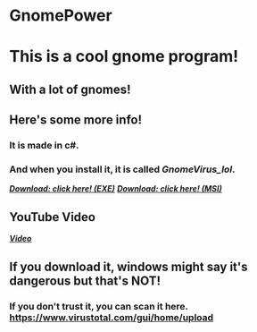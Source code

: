 # GnomePower

# This is a cool gnome program!

## With a lot of gnomes!

## Here's some more info!
### It is made in c#.
### And when you install it, it is called ***GnomeVirus_lol***.

[***Download: click here! (EXE)***](https://github.com/SuperPieter/GnomePower/blob/master/Gnome_setup.exe?raw=true)
[***Download: click here! (MSI)***](https://github.com/SuperPieter/GnomePower/blob/master/GnomePower/Gnome_setup/Debug/Gnome_setup.msi?raw=true)


## YouTube Video
[***Video***](https://youtu.be/DjA3VwyDeow)


## If you download it, windows might say it's dangerous but that's **NOT**!
### If you don't trust it, you can scan it here. https://www.virustotal.com/gui/home/upload
